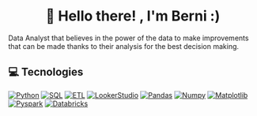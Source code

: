 <h1 align="center">👋 Hello there! , I'm Berni :)</h1>
Data Analyst that believes in the power of the data to make improvements that can be made thanks to their analysis for the best decision making.

## 💻 Tecnologies
[![Python](https://img.shields.io/badge/Python-323330?style=for-the-badge&logo=Python&logoColor=yellow)]()
[![SQL](https://img.shields.io/badge/SQL-000000?style=for-the-badge&logo=SQL&logoColor=blue)]()
[![ETL](https://img.shields.io/badge/ETL-4EA94B?style=for-the-badge&logo=ETL&logoColor=white)]()
[![LookerStudio](https://img.shields.io/badge/LookerStudio%20js-000000?style=for-the-badge&logo=LookerStudio&logoColor=white)]()
[![Pandas](https://img.shields.io/badge/Pandas-009639?style=for-the-badge&logo=Pandas&logoColor=purple)]()
[![Numpy](https://img.shields.io/badge/Numpy339933?style=for-the-badge&logo=Numpy&logoColor=gray)]()
[![Matplotlib](https://img.shields.io/badge/Matplotlib-FF6C37?style=for-the-badge&logo=Mathplotlib&logoColor=pink)]()
[![Pyspark](https://img.shields.io/badge/Spark-20232A?style=for-the-badge&logo=Spark&logoColor=orange)]()
[![Databricks](https://img.shields.io/badge/Databricks-B73BFE?style=for-the-badge&logo=Databricks&logoColor=gray)]()
